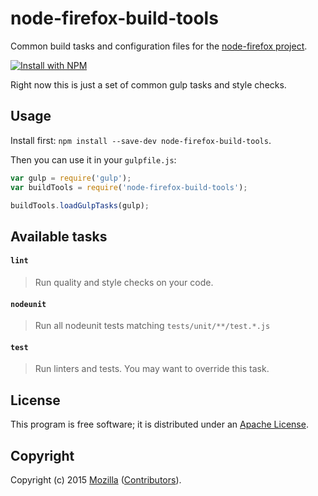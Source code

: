 # node-firefox-build-tools

Common build tasks and configuration files for the
[node-firefox project](https://github.com/mozilla/node-firefox/).

[![Install with NPM](https://nodei.co/npm/node-firefox-build-tools.png?downloads=true&stars=true)](https://nodei.co/npm/node-firefox-build-tools/)

Right now this is just a set of common gulp tasks and style checks.

## Usage

Install first: `npm install --save-dev node-firefox-build-tools`.

Then you can use it in your `gulpfile.js`:

```javascript
var gulp = require('gulp');
var buildTools = require('node-firefox-build-tools');

buildTools.loadGulpTasks(gulp);
```

## Available tasks

#### `lint`

> Run quality and style checks on your code.

#### `nodeunit`

> Run all nodeunit tests matching `tests/unit/**/test.*.js`

#### `test`

> Run linters and tests. You may want to override this task.

## License

This program is free software; it is distributed under an
[Apache License](https://github.com/mozilla/node-firefox-build-tools/blob/master/LICENSE).

## Copyright

Copyright (c) 2015 [Mozilla](https://mozilla.org)
([Contributors](https://github.com/mozilla/node-firefox-build-tools/graphs/contributors)).
